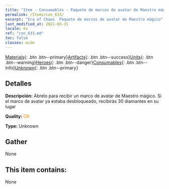 ```yaml
---
title: "Item - Consumables - Paquete de marcos de avatar de Maestro mágico"
permalink: /Items/con_633/
excerpt: "Era of Chaos  Paquete de marcos de avatar de Maestro mágico"
last_modified_at: 2021-03-31
locale: es
ref: "con_633.md"
toc: false
classes: wide
---
```

 [Materials](/es/Items/){: .btn .btn--primary}[Artifacts](/es/Items/Artifacts/){: .btn .btn--success}[Units](/es/Items/Units/){: .btn .btn--warning}[Heroes](/es/Items/Heroes/){: .btn .btn--danger}[Consumables](/es/Items/Consumables/){: .btn .btn--info}[Unknown](/es/Items/Unknown/){: .btn .btn--primary}

## Detalles
 **Descripción:** Ábrelo para recibir un marco de avatar de Maestro mágico. Si el marco de avatar ya estaba desbloqueado, recibirás 30 diamantes en su lugar

 **Quality:** <span style="color: #FF8C00">OK</span>

 **Type:** Unknown

## Gather

  None

## This item contains:

  None

